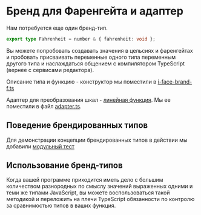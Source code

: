 # Бренд для Фаренгейта и адаптер

Нам потребуется еще один бренд-тип.

```ts
export type Fahrenheit = number & { fahrenheit: void };
```

Вы можете попробовать создавать значения в цельсиях и фаренгейтах и пробовать присваивать переменные одного типа переменным другого типа и наслаждаться общением с компилятором TypeScript (вернее с сервисами редактора).

Описание типа и функцию - конструктор мы поместили в [i-face-brand-f.ts](https://codesandbox.io/s/step-4-demo-03-14-87r45?file=/src/i-face-brand-f.ts)

Адаптер для преобразования шкал - [линейная функция](<https://en.wikipedia.org/wiki/Fahrenheit#Conversion_(specific_temperature_point)>). Мы ее поместили в файл [adapter.ts](https://codesandbox.io/s/step-4-demo-03-14-87r45?file=/src/adapter.ts).

## Поведение брендированных типов

Для демонстрации концепции брендированных типов в действии мы добавили [модульный тест](https://codesandbox.io/s/step-4-demo-03-14-87r45?file=/src/smart-house.guest.test.ts)

## Использование бренд-типов

Когда вашей программе приходится иметь дело с большим количеством разнородных по смыслу значений выраженных одними и теми же типами JavaScript, вы можете воспользоваться такой методикой и переложить на плечи TypeScript обязанности по контролю за сравнимостью типов в ваших функция.
